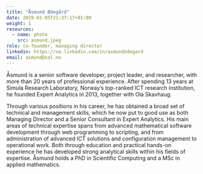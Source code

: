 ```yaml
---
title: "Åsmund Ødegård"
date: 2019-01-05T21:37:17+01:00
weight: 1
resources:
  - name: photo
    src: asmund.jpeg
role: co-founder, managing director
linkedin: https://no.linkedin.com/in/asmundodegard
email: asmund@xal.no
---
```


Åsmund is a senior software developer, project leader, and researcher, with more
than 20 years of professional experience. After spending 13 years at  Simula
Research Laboratory,  Norway’s top-ranked ICT research institution, he founded
Expert Analytics in 2013, together with Ola Skavhaug.

Through various positions in his career, he has obtained a broad set of
technical and management skills, which he now put to good use as both Managing
Director and a Senior Consultant in Expert Analytics. His main areas of
technical expertise spans from advanced mathematical software development
through web programming to scripting, and from administration of advanced ICT
solutions and configuration management to operational work. Both through
education and practical hands-on experience he has developed strong analytical
skills within his fields of expertise. Åsmund holds a PhD in Scientific
Computing and a MSc in applied mathematics.
